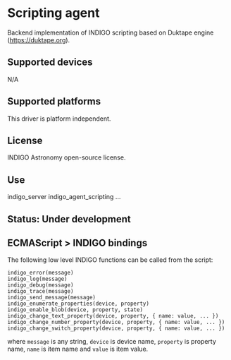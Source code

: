# Scripting agent

Backend implementation of INDIGO scripting based on Duktape engine (https://duktape.org).

## Supported devices

N/A

## Supported platforms

This driver is platform independent.

## License

INDIGO Astronomy open-source license.

## Use

indigo_server indigo_agent_scripting ...

## Status: Under development

## ECMAScript > INDIGO bindings

The following low level INDIGO functions can be called from the script: 

```
indigo_error(message)
indigo_log(message)
indigo_debug(message)
indigo_trace(message)
indigo_send_message(message)
indigo_enumerate_properties(device, property)
indigo_enable_blob(device, property, state)
indigo_change_text_property(device, property, { name: value, ... })
indigo_change_number_property(device, property, { name: value, ... })
indigo_change_switch_property(device, property, { name: value, ... })
```

where ```message``` is any string, ```device``` is device name, ```property``` is property name, ```name``` is item name and ```value``` is item value.
